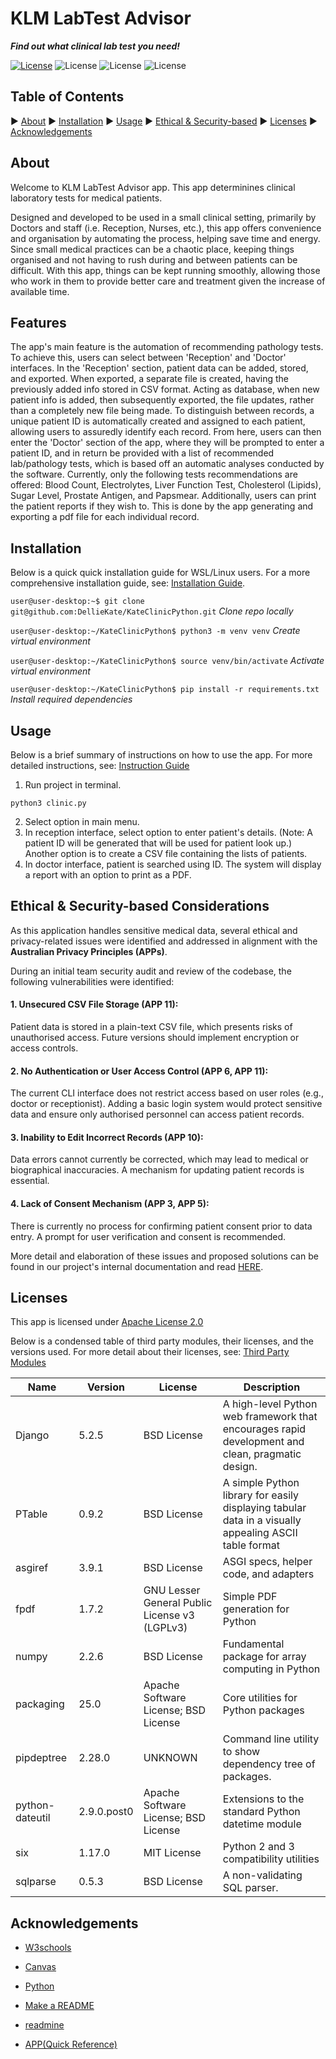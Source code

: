 # KLM LabTest Advisor

***Find out what clinical lab test you need!***

[![License](https://img.shields.io/badge/License-Apache-red)](https://www.apache.org/licenses/LICENSE-2.0)
![License](https://img.shields.io/badge/License-MIT-blue)
![License](https://img.shields.io/badge/License-BSD-%23AB2B28)
![License](https://img.shields.io/badge/License-GNU-%23A42E2B)

## Table of Contents

▶ [About](#about)
▶ [Installation](#installation)
▶ [Usage](#usage)
▶ [Ethical & Security-based](#ethical--security-based)
▶ [Licenses](#licenses)
▶ [Acknowledgements](#acknowledgements)

## About

<!-- The Purpose of the Application -->
Welcome to KLM LabTest Advisor app.  This app determinines clinical laboratory tests for medical patients.

Designed and developed to be used in a small clinical setting, primarily by Doctors and staff (i.e. Reception, Nurses, etc.), this app offers convenience and organisation by automating the process, helping save time and energy.  Since small medical practices can be a chaotic place, keeping things organised and not having to rush during and between patients can be difficult.  With this app, things can be kept running smoothly, allowing those who work in them to provide better care and treatment given the increase of available time.

## Features

<!-- The Features of the Application -->
The app's main feature is the automation of recommending pathology tests.  To achieve this, users can select between 'Reception' and 'Doctor' interfaces.  In the 'Reception' section, patient data can be added, stored, and exported.  When exported, a separate file is created, having the previously added info stored in CSV format.  Acting as database, when new patient info is added, then subsequently exported, the file updates, rather than a completely new file being made.  To distinguish between records, a unique patient ID is automatically created and assigned to each patient, allowing users to assuredly identify each record.  From here, users can then enter the 'Doctor' section of the app, where they will be prompted to enter a patient ID, and in return be provided with a list of recommended lab/pathology tests, which is based off an automatic analyses conducted by the software.  Currently, only the following tests recommendations are offered: Blood Count, Electrolytes, Liver Function Test, Cholesterol (Lipids), Sugar Level, Prostate Antigen, and Papsmear.  Additionally, users can print the patient reports if they wish to.  This is done by the app generating and exporting a pdf file for each individual record.

## Installation

Below is a quick quick installation guide for WSL/Linux users.  For a more comprehensive installation guide, see: [Installation Guide](README_Files/INSTALLATION.md).

`user@user-desktop:~$ git clone git@github.com:DellieKate/KateClinicPython.git` *Clone repo locally*

`user@user-desktop:~/KateClinicPython$ python3 -m venv venv` *Create virtual environment*

`user@user-desktop:~/KateClinicPython$ source venv/bin/activate` *Activate virtual environment*

`user@user-desktop:~/KateClinicPython$ pip install -r requirements.txt` *Install required dependencies*

## Usage

Below is a brief summary of instructions on how to use the app.  For more detailed instructions, see: [Instruction Guide](README_Files/INSTRUCTIONS.md)

1. Run project in terminal.
```
python3 clinic.py
```
2. Select option in main menu.
3. In reception interface, select option to enter patient's details. (Note: A patient ID will be generated that will be used for patient look up.) Another option is to create a CSV file containing the lists of patients.
4. In doctor interface, patient is searched using ID. The system will display a report with an option to print as a PDF.

## Ethical & Security-based Considerations

As this application handles sensitive medical data, several ethical and privacy-related issues were identified and addressed in alignment with the **Australian Privacy Principles (APPs)**.

During an initial team security audit and review of the codebase, the following vulnerabilities were identified:

#### **1. Unsecured CSV File Storage (APP 11)**:
Patient data is stored in a plain-text CSV file, which presents risks of unauthorised access. Future versions should implement encryption or access controls.

#### **2. No Authentication or User Access Control (APP 6, APP 11):**
The current CLI interface does not restrict access based on user roles (e.g., doctor or receptionist). Adding a basic login system would protect sensitive data and ensure only authorised personnel can access patient records.

#### **3. Inability to Edit Incorrect Records (APP 10)**:
Data errors cannot currently be corrected, which may lead to medical or biographical inaccuracies. A mechanism for updating patient records is essential.

#### **4. Lack of Consent Mechanism (APP 3, APP 5)**:
There is currently no process for confirming patient consent prior to data entry. A prompt for user verification and consent is recommended.

More detail and elaboration of these issues and proposed solutions can be found in our project's internal documentation and read [HERE](README_Files/ETHICS_SECURITY.md).

## Licenses

This app is licensed under [Apache License 2.0](https://github.com/DellieKate/KateClinicPython/blob/main/LICENSE)

Below is a condensed table of third party modules, their licenses, and the versions used.  For more detail about their licenses, see: [Third Party Modules](third_party_licenses.txt)

<!-- - Make link to third party licenses work. -->

| Name            | Version     | License                                       | Description                                                                                           |
|-----------------|-------------|-----------------------------------------------|-------------------------------------------------------------------------------------------------------|
| Django          | 5.2.5       | BSD License                                   | A high-level Python web framework that encourages rapid development and clean, pragmatic design.      |
| PTable          | 0.9.2       | BSD License                                   | A simple Python library for easily displaying tabular data in a visually appealing ASCII table format |
| asgiref         | 3.9.1       | BSD License                                   | ASGI specs, helper code, and adapters                                                                 |
| fpdf            | 1.7.2       | GNU Lesser General Public License v3 (LGPLv3) | Simple PDF generation for Python                                                                      |
| numpy           | 2.2.6       | BSD License                                   | Fundamental package for array computing in Python                                                     |
| packaging       | 25.0        | Apache Software License; BSD License          | Core utilities for Python packages                                                                    |
| pipdeptree      | 2.28.0      | UNKNOWN                                       | Command line utility to show dependency tree of packages.                                             |
| python-dateutil | 2.9.0.post0 | Apache Software License; BSD License          | Extensions to the standard Python datetime module                                                     |
| six             | 1.17.0      | MIT License                                   | Python 2 and 3 compatibility utilities                                                                |
| sqlparse        | 0.5.3       | BSD License                                   | A non-validating SQL parser.                                                       


## Acknowledgements

* [W3schools](https://www.w3schools.com/python/default.asp)

* [Canvas](https://edstem.org/au/courses/23675/lessons)

* [Python](https://www.python.org/)

* [Make a README](https://www.makeareadme.com/)

* [readmine](https://github.com/mhucka/readmine?tab=readme-ov-file#getting-help)

* [APP(Quick Reference)](https://www.oaic.gov.au/privacy/australian-privacy-principles/australian-privacy-principles-quick-reference)
